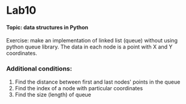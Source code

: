 # Lab10

#### Topic: data structures in Python

Exercise: make an implementation of linked list (queue) without using python queue library. The data in each node is a point with X and Y coordinates. 
### Additional conditions:
1) Find the distance between first and last nodes' points in the queue
2) Find the index of a node with particular coordinates
3) Find the size (length) of queue
